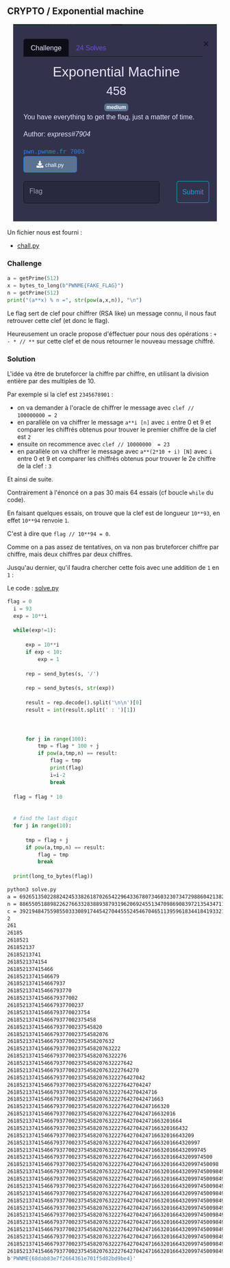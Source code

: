 ## CRYPTO / Exponential machine


<p align="center">
  <img src="img/consignes.png" />
</p>


Un fichier nous est fourni :
- [chall.py](chall.py)


### Challenge

```python
a = getPrime(512)
x = bytes_to_long(b"PWNME{FAKE_FLAG}")
n = getPrime(512)
print("(a**x) % n =", str(pow(a,x,n)), "\n")
```

Le flag sert de clef pour chiffrer (RSA like) un message connu, il nous faut retrouver cette clef (et donc le flag).

Heureusement un oracle propose d'éffectuer pour nous des opérations : `+ - * // **` sur cette clef et de nous retourner le nouveau message chiffré.


### Solution

L'idée va être de bruteforcer la chiffre par chiffre, en utilisant la division entière par des multiples de 10.

Par exemple si la clef est `2345678901` :
- on va demander à l'oracle de chiffrer le message avec `clef // 100000000 = 2`
- en parallèle on va chiffrer le message `a**i [n]` avec `i` entre 0 et 9 et comparer les chiffrés obtenus pour trouver le premier chiffre de la clef est `2`
- ensuite on recommence avec `clef // 10000000  = 23`
- en parallèle on va chiffrer le message avec `a**(2*10 + i) [N]` avec `i` entre 0 et 9 et comparer les chiffrés obtenus pour trouver le 2e chiffre de la clef : `3`

Et ainsi de suite.

Contrairement à l'énoncé on a pas 30 mais 64 essais (cf boucle `while` du code).

En faisant quelques essais, on trouve que la clef est de longueur `10**93`, en effet `10**94` renvoie `1`.

C'est à dire que `flag // 10**94 = 0`.

Comme on a pas assez de tentatives, on va non pas bruteforcer chiffre par chiffre, mais deux chiffres par deux chiffres.

Jusqu'au dernier, qu'il faudra chercher cette fois avec une addition de `1` en `1` :

Le code : [solve.py](solve.py)

```python
flag = 0
  i = 93
  exp = 10**i

  while(exp!=1):

      exp = 10**i
      if exp < 10:
          exp = 1

      rep = send_bytes(s, '/')

      rep = send_bytes(s, str(exp))

      result = rep.decode().split('\n\n')[0]
      result = int(result.split(' : ')[1])



      for j in range(100):
          tmp = flag * 100 + j
          if pow(a,tmp,n) == result:
              flag = tmp
              print(flag)
              i=i-2
              break

  flag = flag * 10


  # find the last digit
  for j in range(10):

      tmp = flag + j
      if pow(a,tmp,n) == result:
          flag = tmp
          break

  print(long_to_bytes(flag))
```

```bash
python3 solve.py                                                                                                                                                                                                         ✔  12:22:32 
a = 6926513502288242453382618702654229643367807346032307347298860421382070366533604821103670471961411703433758401375093626656438902821588227013608809911314769
n = 8865505188982262766332838893879319620692455134709869083972135434711594313311921901779514783802221726301317006965617598681279335797259699557588320590123677
c = 3921948475598550333089174454270445552454670465113959618344184193321247290714431149222955785654861469831876454713574665725195043712480472009114133860462600
2
261
26185
2618521
261852137
26185213741
2618521374154
261852137415466
26185213741546679
2618521374154667937
261852137415466793770
26185213741546679377002
2618521374154667937700237
261852137415466793770023754
26185213741546679377002375458
2618521374154667937700237545820
261852137415466793770023754582076
26185213741546679377002375458207632
2618521374154667937700237545820763222
261852137415466793770023754582076322276
26185213741546679377002375458207632227642
2618521374154667937700237545820763222764270
261852137415466793770023754582076322276427042
26185213741546679377002375458207632227642704247
2618521374154667937700237545820763222764270424716
261852137415466793770023754582076322276427042471663
26185213741546679377002375458207632227642704247166320
2618521374154667937700237545820763222764270424716632016
261852137415466793770023754582076322276427042471663201664
26185213741546679377002375458207632227642704247166320166432
2618521374154667937700237545820763222764270424716632016643209
261852137415466793770023754582076322276427042471663201664320997
26185213741546679377002375458207632227642704247166320166432099745
2618521374154667937700237545820763222764270424716632016643209974500
261852137415466793770023754582076322276427042471663201664320997450098
26185213741546679377002375458207632227642704247166320166432099745009849
2618521374154667937700237545820763222764270424716632016643209974500984977
261852137415466793770023754582076322276427042471663201664320997450098497741
26185213741546679377002375458207632227642704247166320166432099745009849774122
2618521374154667937700237545820763222764270424716632016643209974500984977412275
261852137415466793770023754582076322276427042471663201664320997450098497741227505
26185213741546679377002375458207632227642704247166320166432099745009849774122750549
2618521374154667937700237545820763222764270424716632016643209974500984977412275054927
261852137415466793770023754582076322276427042471663201664320997450098497741227505492786
26185213741546679377002375458207632227642704247166320166432099745009849774122750549278602
2618521374154667937700237545820763222764270424716632016643209974500984977412275054927860282
261852137415466793770023754582076322276427042471663201664320997450098497741227505492786028249
b'PWNME{68dab83e7f2664361e701f5d82bd9be4}'
```
